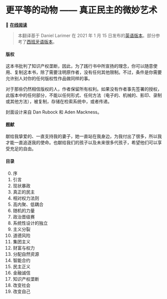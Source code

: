 # 更平等的动物 —— 真正民主的微妙艺术

📖 **[在线阅读](https://shinjiikarieos.github.io/More_Equal_Animals_Chinese_Edition)**




> 本翻译基于 Daniel Larimer 在 2021 年 1 月 15 日发布的[英语版本](https://moreequalanimals.com/assets/MoreEqualAnimals-1.15.2021.pdf)。部分参考了[西班牙语版本](https://forums.eoscommunity.org/t/animales-mas-iguales-el-arte-sutil-de-la-verdadera-democracia/1733)。

#### 版权

这本书批判了知识产权垄断，因此，为了践行书中所宣扬的理念，你可以随意使用、复制这本书，除了需要注明原作者，没有任何其他限制。不过，条件是你需要允许别人对你的任何版权性作品做同样的事。

对于那些仍然相信版权的人，作者保留所有权利。如果没有作者事先签署的授权，此版本中的任何部分，不能以任何形式、任何方法（电子的、机械的、影印、录制或其他方法），被复制，存储在检索系统中，或者传递。

封面设计来自 Dan Rubock 和 Aden Mackness。

#### 题献

献给我挚爱的、一直支持我的妻子，她一直站在我身边，为我付出了很多，所以我才能一直追逐我的使命。也献给我们的孩子以及未来很多代孩子，希望他们可以享受充足的自由。

#### 目录

0. 序
1. 引言
2. 现状暴政
3. 真正的民主
4. 相对权力法则
5. 高内聚、低耦合
6. 随机的力量
7. 政治晋级赛
8. 系统性设计的独立
9. 主义分裂
10. 道德风险
11. 集团主义
12. 财富与权力
13. 分配自然资源
14. 智能合约
15. 民主正义
16. 金融诚信
18. 知识产权垄断
19. 改变社会
20. 改变自己

